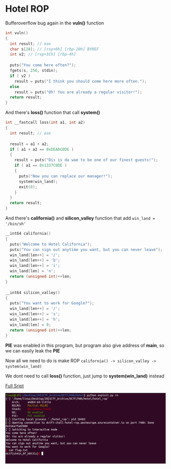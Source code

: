 # Hotel ROP

Bufferoverflow bug again in the **vuln()** function

```c
int vuln()
{
  int result; // eax
  char s[28]; // [rsp+0h] [rbp-20h] BYREF
  int v2; // [rsp+1Ch] [rbp-4h]

  puts("You come here often?");
  fgets(s, 256, stdin);
  if ( v2 )
    result = puts("I think you should come here more often.");
  else
    result = puts("Oh! You are already a regular visitor!");
  return result;
}
```

And there's **loss()** function that call **system()**
```c
int __fastcall loss(int a1, int a2)
{
  int result; // eax

  result = a1 + a2;
  if ( a1 + a2 == 0xDEADC0DE )
  {
    result = puts("Dis is da wae to be one of our finest guests!");
    if ( a1 == 0x1337C0DE )
    {
      puts("Now you can replace our manager!");
      system(win_land);
      exit(0);
    }
  }
  return result;
}
```

And there's **california()** and **silicon_valley** function that add `win_land = '/bin/sh'`
```c
__int64 california()
{
  puts("Welcome to Hotel California");
  puts("You can sign out anytime you want, but you can never leave");
  win_land[len++] = '/';
  win_land[len++] = 'b';
  win_land[len++] = 'i';
  win_land[len] = 'n';
  return (unsigned int)++len;
}

__int64 silicon_valley()
{
  puts("You want to work for Google?");
  win_land[len++] = '/';
  win_land[len++] = 's';
  win_land[len++] = 'h';
  win_land[len] = 0;
  return (unsigned int)++len;
}
```

**PIE** was enabled in this program, but program also give address of **main**, so we can easily leak the **PIE**

Now all we need to do is make ROP 
`california() -> silicon_valley -> system(win_land)`

We dont need to call **loss()** function, just jump to **system(win_land)** instead

[Full Sript](https://github.com/L29/Binary-Writeup/blob/main/dCTF/Hotel%20ROP/exploit.py)

![Flag](hotel.png)
